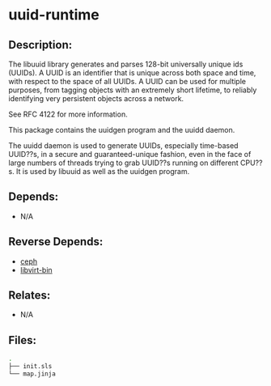 # uuid-runtime

## Description:

The libuuid library generates and parses 128-bit universally unique ids (UUIDs).  A UUID is an identifier that is unique across both space and time, with respect to the space of all UUIDs.  A UUID can be used for multiple purposes, from tagging objects with an extremely short lifetime, to reliably identifying very persistent objects across a network.

See RFC 4122 for more information.

This package contains the uuidgen program and the uuidd daemon.

The uuidd daemon is used to generate UUIDs, especially time-based UUID??s, in a secure and guaranteed-unique fashion, even in the face of large numbers of threads trying to grab UUID??s running on different CPU??s. It is used by libuuid as well as the uuidgen program.

## Depends:

  -  N/A

## Reverse Depends:

  -  [ceph](/salt/ceph)
  -  [libvirt-bin](/salt/libvirt-bin)

## Relates:

  -  N/A

## Files:

```bash
.
├── init.sls
└── map.jinja
```
